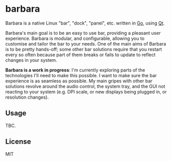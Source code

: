 # barbara

Barbara is a native Linux "bar", "dock", "panel", etc. written in [Go][1], using [Qt][2].

Barbara's main goal is to be an easy to use bar, providing a pleasant user experience. Barbara is
modular, and configurable, allowing you to customise and tailor the bar to your needs. One of the 
main aims of Barbara is to be pretty hands-off; some other bar solutions require that you restart 
every so often because part of them breaks or fails to update to reflect changes in your system.

**Barbara is a work in progress**: I'm currently exploring parts of the technologies I'll need to 
make this possible. I want to make sure the bar experience is as seamless as possible. My main 
gripes with other bar solutions revolve around the audio control, the system tray, and the GUI not 
reacting to your system (e.g. DPI scale, or new displays being plugged in, or resolution changes).

## Usage

TBC.

## License 

MIT

[1]: https://golang.org/
[2]: https://github.com/therecipe/qt
